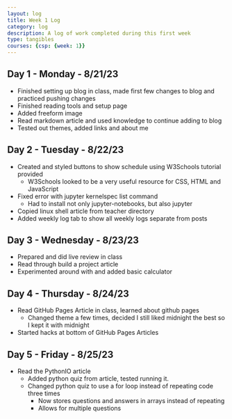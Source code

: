 ```yaml
---
layout: log
title: Week 1 Log
category: log
description: A log of work completed during this first week
type: tangibles
courses: {csp: {week: 1}}
---
```


## Day 1 - Monday - 8/21/23
> 
- Finished setting up blog in class, made first few changes to blog and practiced pushing changes
- Finished reading tools and setup page
- Added freeform image
- Read markdown article and used knowledge to continue adding to blog
- Tested out themes, added links and about me

## Day 2 - Tuesday - 8/22/23
>
- Created and styled buttons to show schedule using W3Schools tutorial provided
    - W3Schools looked to be a very useful resource for CSS, HTML and JavaScript
- Fixed error with jupyter kernelspec list command
    - Had to install not only jupyter-notebooks, but also jupyter
- Copied linux shell article from teacher directory
- Added weekly log tab to show all weekly logs separate from posts

## Day 3 - Wednesday - 8/23/23
>
- Prepared and did live review in class
- Read through build a project article
- Experimented around with and added basic calculator 

## Day 4 - Thursday - 8/24/23
>
- Read GitHub Pages Article in class, learned about github pages
    - Changed theme a few times, decided I still liked midnight the best so I kept it with midnight
- Started hacks at bottom of GitHub Pages Articles

## Day 5 - Friday - 8/25/23
>
- Read the PythonIO article
    - Added python quiz from article, tested running it.
    - Changed python quiz to use a for loop instead of repeating code three times
        - Now stores questions and answers in arrays instead of repeating
        - Allows for multiple questions